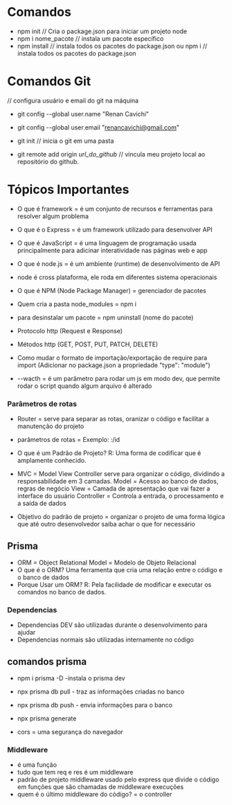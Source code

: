 # Comandos

- npm init // Cria o package.json para iniciar um projeto node
- npm i nome_pacote // instala um pacote específico
- npm install // instala todos os pacotes do package.json 
ou 
  npm i // instala todos os pacotes do package.json


# Comandos Git

// configura usuário e email do git na máquina
- git config --global user.name "Renan Cavichi"
- git config --global user.email "renancavichi@gmail.com" 

- git init // inicia o git em uma pasta
- git remote add origin _url_do_github_ // vincula meu projeto local ao repositório do github.


# Tópicos Importantes

- O que é framework = é um conjunto de recursos e ferramentas para resolver algum problema
- O que é o Express =  é um framework utilizado para desenvolver API

- O que é JavaScript = é uma linguagem de programação usada principalmente para adicinar interatividade nas páginas web e app

- O que é node.js =  é um ambiente (runtime) de desenvolvimento de API
- node é cross plataforma, ele roda em diferentes sistema operacionais
- O que é NPM (Node Package Manager) = gerenciador de pacotes 
- Quem cria a pasta node_modules = npm i
- para desinstalar um pacote = npm uninstall (nome do pacote)

- Protocolo http (Request e Response)
- Métodos http (GET, POST, PUT, PATCH, DELETE)

- Como mudar o formato de importação/exportação de require para import
(Adicionar no package.json a propriedade "type": "module")
- --wacth = é um parâmetro para rodar um js em modo dev, que permite rodar o script quando algum arquivo é alterado


### Parâmetros de rotas
- Router = serve para separar as rotas, oranizar o código e facilitar a manutenção do projeto
- parâmetros de rotas = Exemplo: :/id

- O que é um Padrão de Projeto? R: Uma forma de codificar que é amplamente conhecido.
- MVC = Model View Controller
serve para organizar o código, dividindo a responsabilidade em 3 camadas.
    Model = Acesso ao banco de dados, regras de negócio
    View = Camada de apresentação que vai fazer a interface do usuário
    Controller = Controla a entrada, o processamento e a saída de dados
- Objetivo do padrão de projeto = organizar o projeto de uma forma lógica que até outro desenvolvedor saiba achar o que for necessário


## Prisma
- ORM = Object Relational Model = Modelo de Objeto Relacional
- O que é o ORM? Uma ferramenta que cria uma relação entre o código e o banco de dados
- Porque Usar um ORM? R: Pela facilidade de modificar e executar os comandos no banco de dados.


### Dependencias
- Dependencias DEV são utilizadas durante o desenvolvimento para ajudar
- Dependencias normais são utilizadas internamente no código


## comandos prisma
- npm i prisma -D -instala o prisma dev
- npx prisma db pull - traz as informações criadas no banco
- npx prisma db push -  envia informações para o banco
- npx prisma generate

- cors = uma segurança do navegador


### Middleware 
- é uma função
- tudo que tem req e res é um middleware
- padrão de projeto middleware usado pelo express que divide o código em funções que são chamadas de middleware execuções
- quem é o último middleware do código? = o controller